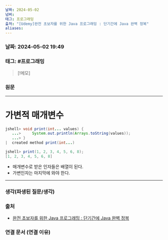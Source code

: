 ```yaml
---
날짜: 2024-05-02
넘버: 
태그: 프로그래밍
출처: "[Udemy]완전 초보자를 위한 Java 프로그래밍 : 단기간에 Java 완벽 정복"
aliases:
---
```

### 날짜:  2024-05-02 19:49

### 태그:  #프로그래밍

>[!메모]
>

### 원문
---
# 가변적 매개변수
```java
jshell> void print(int... values) {
   ...>     System.out.println(Arrays.toString(values));
   ...> }
|  created method print(int...)

jshell> print(1, 2, 3, 4, 5, 6, 8);
[1, 2, 3, 4, 5, 6, 8]
```
- 매개변수로 받은 인자들은 배열이 된다.
- 가변인자는 마지막에 와야 한다.
---
### 생각(파생된 질문/생각)

### 출처
- [완전 초보자를 위한 Java 프로그래밍 : 단기간에 Java 완벽 정복](https://www.udemy.com/course/best-java-programming/?couponCode=ST6MT42324)

### 연결 문서 (연결 이유)
